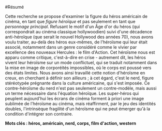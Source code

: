 #Résumé

Cette recherche se propose d'examiner la figure du héros américain de cinéma, en tant que *figure héroïque* et pas seulement en tant que *personnage principal*. Refusant le motif d'un Âge d'or du héros (qui correspondrait au cinéma classique hollywoodien) suivi d'une décadence anti-héroïque (que serait le nouvel Hollywood des années 70), nous avons voulu traiter, au-delà des héros eux-mêmes, de l'héroïsme qui leur était associé, notamment dans un genre considéré comme le vivier par excellence des nouveaux Hercules : le film d'Action. Cet héroïsme nous est apparu comme critique, c'est-à-dire en crise - autrement dit, les héros vivent leur héroïsme sur un mode conflictuel, qui se traduit notamment dans la mise en image de corporéités impossibles, où le corps est poussé vers des états limites. Nous avons ainsi travaillé cette notion d'héroïsme en creux, en cherchant à définir son ailleurs ; à cet égard, c'est le nerd, figure stéréotypée prégnante dans la culture américaine, qui s'est imposée. Ce contre-héroïsme du nerd n'est pas seulement un contre-modèle, mais aussi un terme nécessaire dans l'équation héroïque. Les super-héros qui peuplent aujourd'hui les écrans de cinéma forment à priori une image sublimée de l'héroïsme au cinéma, mais réaffirment, par le jeu des identités doubles, l'intrinsèque fragilité d'un héroïsme qui ne peut émerger qu'à la condition d'intégrer son contraire.

**Mots clés : héros, américain, nerd, corps, film d'action, western**

